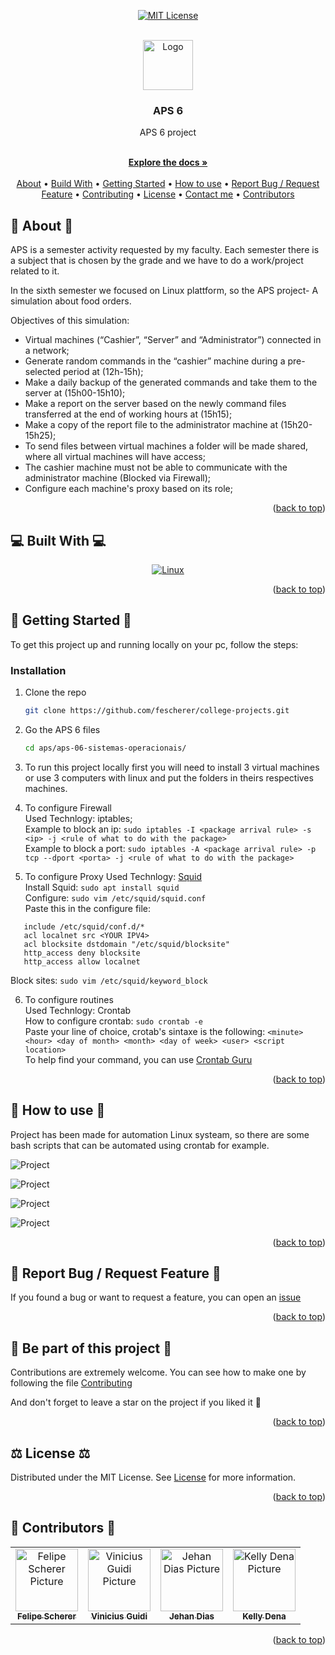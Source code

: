 <a name="readme-top"></a>

<div align="center">

[![MIT License][license-shield]][license-url]

  <br />
  <a href="https://github.com/fescherer/college-projects">
    <img src="https://user-images.githubusercontent.com/62115215/218600027-5eda2e8c-b177-437b-86e4-2003c5ef6eef.png" alt="Logo" width="80" height="80">
  </a>

<h3 align="center">APS 6</h3>

<p align="center">

APS 6 project

<br />
<a href="https://github.com/fescherer/college-projects"><strong>Explore the docs »</strong></a>
<br />
<br />
<a href="#about">About</a>
•
<a href="#stack">Build With</a>
•
<a href="#install">Getting Started</a>
•
<a href="#usage">How to use</a>
•
<a href="#issue">Report Bug / Request Feature</a>
•
<a href="#contributing">Contributing</a>
•
<a href="#license">License</a>
•
<a href="#contact">Contact me</a>
•
<a href="#contributors">Contributors</a>
</p>
</div>

<!-- **********************🐲About🐲********************** -->

<a name="about"></a>

## 🏬 About 🏬

APS is a semester activity requested by my faculty. Each semester there is a subject that is chosen by the grade and we have to do a work/project related to it.

In the sixth semester we focused on Linux plattform, so the APS project- A simulation about food orders.

Objectives of this simulation:

- Virtual machines (“Cashier”, “Server” and “Administrator”) connected in a network;
- Generate random commands in the “cashier” machine during a pre-selected period at (12h-15h);
- Make a daily backup of the generated commands and take them to the server at (15h00-15h10);
- Make a report on the server based on the newly command files transferred at the end of working hours at (15h15);
- Make a copy of the report file to the administrator machine at (15h20-15h25);
- To send files between virtual machines a folder will be made shared, where all virtual machines will have access;
- The cashier machine must not be able to communicate with the administrator machine (Blocked via Firewall);
- Configure each machine's proxy based on its role;

<p align="right">(<a href="#readme-top">back to top</a>)</p>

<!-- **********************🐲Built With🐲********************** -->

<a name="stack"></a>

## 💻 Built With 💻

<div align="center">

[![Linux][linux]][linux-url]

</div>

<p align="right">(<a href="#readme-top">back to top</a>)</p>

<!-- **********************🐲Getting Started🐲********************** -->

<a name="install"></a>

## 🚂 Getting Started 🚂

To get this project up and running locally on your pc, follow the steps:

### Installation

1. Clone the repo
   ```sh
   git clone https://github.com/fescherer/college-projects.git
   ```
2. Go the APS 6 files
   ```sh
   cd aps/aps-06-sistemas-operacionais/
   ```
3. To run this project locally first you will need to install 3 virtual machines or use 3 computers with linux and put the folders in theirs respectives machines.

4. To configure Firewall  
   Used Technlogy: iptables;  
   Example to block an ip: `sudo iptables -I <package arrival rule> -s <ip> -j <rule of what to do with the package>`  
   Example to block a port: `sudo iptables -A <package arrival rule> -p tcp --dport <porta> -j <rule of what to do with the package>`

5. To configure Proxy
   Used Technlogy: [Squid](http://www.squid-cache.org)  
   Install Squid: `sudo apt install squid`  
   Configure: `sudo vim /etc/squid/squid.conf`  
   Paste this in the configure file:

```
   include /etc/squid/conf.d/*
   acl localnet src <YOUR IPV4>
   acl blocksite dstdomain "/etc/squid/blocksite"
   http_access deny blocksite
   http_access allow localnet
```

Block sites: `sudo vim /etc/squid/keyword_block`

6. To configure routines  
   Used Technlogy: Crontab  
   How to configure crontab: `sudo crontab -e`  
   Paste your line of choice, crotab's sintaxe is the following: `<minute> <hour> <day of month> <month> <day of week> <user> <script location>`  
   To help find your command, you can use [Crontab Guru](https://crontab.guru/#*_16_1-_*_*)

<p align="right">(<a href="#readme-top">back to top</a>)</p>

<!-- **********************🐲How to use🐲********************** -->

<a name="usage"></a>

## 🙋 How to use 🙋

Project has been made for automation Linux systeam, so there are some bash scripts that can be automated using crontab for example.

![Project](https://user-images.githubusercontent.com/62115215/218895463-8f3e54ea-268f-4c6b-90a5-f118070eb61e.png)

![Project](https://user-images.githubusercontent.com/62115215/218895477-5997cd3a-5579-4df1-83ee-b09ad3ca738d.png)

![Project](https://user-images.githubusercontent.com/62115215/218895481-f9ad1b7a-163f-4286-9bbd-1cc0f1594993.png)

![Project](https://user-images.githubusercontent.com/62115215/218895483-0de5eff9-0f3a-4dce-809b-abc3351e112c.png)

<p align="right">(<a href="#readme-top">back to top</a>)</p>

<!-- **********************🐲Report Bug / Request Feature🐲********************** -->
<a name="issue"></a>

## 🐞 Report Bug / Request Feature 🐞

If you found a bug or want to request a feature, you can open an [issue](https://github.com/fescherer/utils/blob/main/ISSUE.md)

<p align="right">(<a href="#readme-top">back to top</a>)</p>


<!-- **********************🐲Be part of this project🐲********************** -->
<a name="contributing"></a>

## 👋 Be part of this project 👋

Contributions are extremely welcome. You can see how to make one by following the file [Contributing](https://github.com/fescherer/utils/blob/main/CONTRIBUTING.md)

And don't forget to leave a star on the project if you liked it 🤩

<p align="right">(<a href="#readme-top">back to top</a>)</p>


<!-- **********************🐲License🐲********************** -->
<a name="license"></a>

## ⚖️ License ⚖️

Distributed under the MIT License. See [License](LICENSE) for more information.

<p align="right">(<a href="#readme-top">back to top</a>)</p>


<!-- **********************🐲Contributors🐲********************** -->

<a name="contributors"></a>

## 🤗 Contributors 🤗

<table>
  <tr>
    <td align="center">
      <a href="https://github.com/fescherer">
        <img src="https://avatars.githubusercontent.com/u/62115215" width="100px;" alt="Felipe Scherer Picture"/><br>
        <sub>
          <b>Felipe Scherer</b>
        </sub>
      </a>
    </td>
    <td align="center">
      <a href="https://github.com/viniGuidi">
        <img src="https://avatars.githubusercontent.com/viniGuidi" width="100px;"  alt="Vinicius Guidi Picture"/><br>
        <sub>
          <b>Vinicius Guidi</b>
        </sub>
      </a>
    </td>
    <td align="center">
      <a href="https://github.com/Luxyz">
        <img src="https://avatars.githubusercontent.com/Luxyz" width="100px;" alt="Jehan Dias Picture"/><br>
        <sub>
          <b>Jehan Dias</b>
        </sub>
      </a>
    </td>
    <td align="center">
      <a href="https://github.com/kellydena">
        <img src="https://avatars.githubusercontent.com/kellydena" width="100px;"  alt="Kelly Dena Picture"/><br>
        <sub>
          <b>Kelly Dena</b>
        </sub>
      </a>
    </td>
  </tr>
</table>

<p align="right">(<a href="#readme-top">back to top</a>)</p>

<!-- MARKDOWN LINKS & IMAGES -->

[contributors-shield]: https://img.shields.io/github/contributors/fescherer/college-projects.svg?style=for-the-badge
[contributors-url]: https://github.com/fescherer/college-projects/graphs/contributors
[forks-shield]: https://img.shields.io/github/forks/fescherer/college-projects.svg?style=for-the-badge
[forks-url]: https://github.com/fescherer/college-projects/network/members
[stars-shield]: https://img.shields.io/github/stars/fescherer/college-projects.svg?style=for-the-badge
[stars-url]: https://github.com/fescherer/college-projects/stargazers
[issues-shield]: https://img.shields.io/github/issues/fescherer/college-projects.svg?style=for-the-badge
[issues-url]: https://github.com/fescherer/college-projects/issues
[license-shield]: https://img.shields.io/github/license/fescherer/college-projects.svg?style=for-the-badge
[license-url]: https://github.com/fescherer/college-projects/blob/master/LICENSE
[linkedin-shield]: https://img.shields.io/badge/-LinkedIn-black.svg?style=for-the-badge&logo=linkedin&colorB=0E76A8
[linkedin-url]: https://www.linkedin.com/in/fescherer
[youtube-shield]: https://img.shields.io/badge/YouTube-FF0000?style=for-the-badge&logo=youtube&logoColor=white
[youtube-url]: https://www.youtube.com/channel/UCySqmz_Rohnl53VLoNQsnKg
[github-shield]: https://img.shields.io/badge/Github-000000?style=for-the-badge&logo=github&logoColor=white
[github-url]: https://github.com/fescherer
[linux]: https://img.shields.io/badge/Linux-FCC624?style=for-the-badge&logo=linux&logoColor=black
[linux-url]: https://ubuntu.com
[info-contribute-shield]: https://img.shields.io/badge/👋-How%20to%20contribute-blue.svg?style=for-the-badge
[info-contribute-url]: https://github.com/fescherer/utils/blob/main/CONTRIBUTING.md
[info-issues-shield]: https://img.shields.io/badge/🐞-How%20to%20create%20an%20issue-blue.svg?style=for-the-badge
[info-issues-url]: https://github.com/fescherer/utils/blob/main/ISSUE.md
